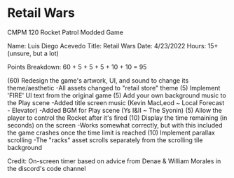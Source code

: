 # Retail Wars
CMPM 120 Rocket Patrol Modded Game

Name: Luis Diego Acevedo
Title: Retail Wars
Date: 4/23/2022
Hours: 15+ (unsure, but a lot)

Points Breakdown:
60 + 5 + 5 + 5 + 10 + 10 = 95

(60) Redesign the game's artwork, UI, and sound to change its theme/aesthetic
-All assets changed to "retail store" theme
(5) Implement 'FIRE' UI text from the original game
(5) Add your own background music to the Play scene
-Added title screen music (Kevin MacLeod ~ Local Forecast - Elevator)
-Added BGM for Play scene (Ys I&II ~ The Syonin)
(5) Allow the player to control the Rocket after it's fired
(10) Display the time remaining (in seconds) on the screen
-Works somewhat correctly, but with this included the game crashes once the time limit is reached
(10) Implement parallax scrolling
-The "racks" asset scrolls separately from the scrolling tile background

Credit: 
On-screen timer based on advice from Denae & William Morales in the discord's code channel
